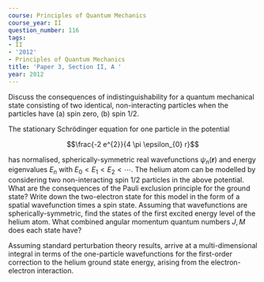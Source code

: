 ```yaml
---
course: Principles of Quantum Mechanics
course_year: II
question_number: 116
tags:
- II
- '2012'
- Principles of Quantum Mechanics
title: 'Paper 3, Section II, A '
year: 2012
---
```




Discuss the consequences of indistinguishability for a quantum mechanical state consisting of two identical, non-interacting particles when the particles have (a) spin zero, (b) spin 1/2.

The stationary Schrödinger equation for one particle in the potential

$$\frac{-2 e^{2}}{4 \pi \epsilon_{0} r}$$

has normalised, spherically-symmetric real wavefunctions $\psi_{n}(\mathbf{r})$ and energy eigenvalues $E_{n}$ with $E_{0}<E_{1}<E_{2}<\cdots$. The helium atom can be modelled by considering two non-interacting spin 1/2 particles in the above potential. What are the consequences of the Pauli exclusion principle for the ground state? Write down the two-electron state for this model in the form of a spatial wavefunction times a spin state. Assuming that wavefunctions are spherically-symmetric, find the states of the first excited energy level of the helium atom. What combined angular momentum quantum numbers $J, M$ does each state have?

Assuming standard perturbation theory results, arrive at a multi-dimensional integral in terms of the one-particle wavefunctions for the first-order correction to the helium ground state energy, arising from the electron-electron interaction.